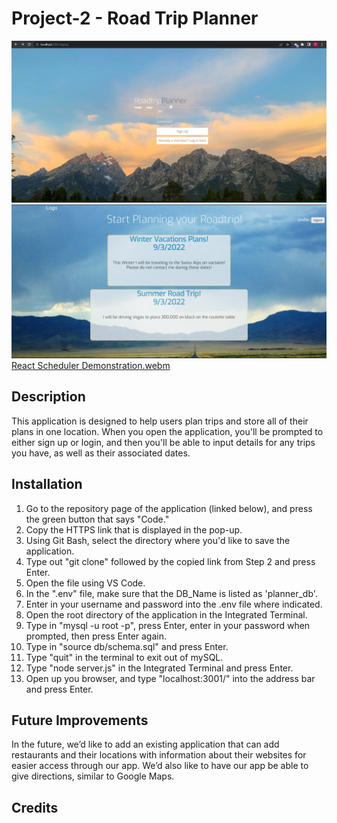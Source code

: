 # Project-2 - Road Trip Planner

![First_Screenshot](<public/assets/Screenshot%20(80).png>)
![Second_Screenshot](<public/assets/Screenshot%20(81).png>)
[React Scheduler Demonstration.webm](https://user-images.githubusercontent.com/107437104/194456449-34acb8df-e39d-40cd-a406-9d8b3f4ce838.webm)


## Description

This application is designed to help users plan trips and store all of their plans in one location.
When you open the application, you'll be prompted to either sign up or login, and then you'll be able to input details for any trips you have, as well as their associated dates.

## Installation

1. Go to the repository page of the application (linked below), and press the green button that says "Code."
2. Copy the HTTPS link that is displayed in the pop-up.
3. Using Git Bash, select the directory where you'd like to save the application.
4. Type out "git clone" followed by the copied link from Step 2 and press Enter.
5. Open the file using VS Code.
6. In the ".env" file, make sure that the DB_Name is listed as 'planner_db'.
7. Enter in your username and password into the .env file where indicated.
8. Open the root directory of the application in the Integrated Terminal.
9. Type in "mysql -u root -p", press Enter, enter in your password when prompted, then press Enter again.
10. Type in "source db/schema.sql" and press Enter.
11. Type "quit" in the terminal to exit out of mySQL.
12. Type "node server.js" in the Integrated Terminal and press Enter.
13. Open up you browser, and type "localhost:3001/" into the address bar and press Enter.

## Future Improvements

In the future, we’d like to add an existing application that can add restaurants and their locations with information about their websites for easier access through our app.
We’d also like to have our app be able to give directions, similar to Google Maps.

## Credits
